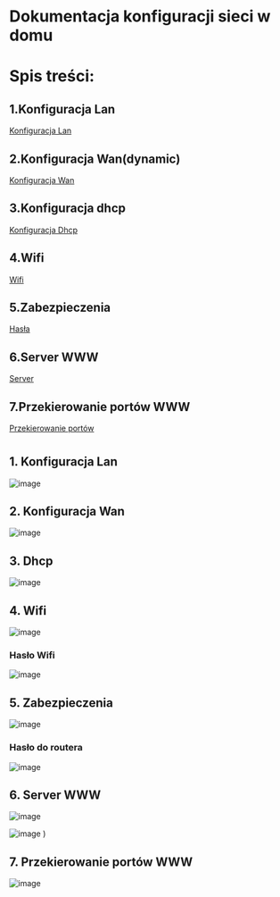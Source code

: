 #  Dokumentacja konfiguracji sieci w domu 

# Spis treści:

## 1.Konfiguracja Lan 
  [Konfiguracja Lan ](#1-konfiguracja-lan)
 
## 2.Konfiguracja Wan(dynamic)
  [Konfiguracja Wan](#2-konfiguracja-wan)

## 3.Konfiguracja dhcp
  [Konfiguracja Dhcp](#3-dhcp)
  
## 4.Wifi
  [Wifi](#4-wifi)

## 5.Zabezpieczenia
  [Hasła](#5-zabezpieczenia)
 
## 6.Server WWW
   [Server](#6-server-www)

## 7.Przekierowanie portów WWW
   [Przekierowanie portów](#7-przekierowanie-portów-www)

#
## 1. Konfiguracja Lan
 ![image](https://user-images.githubusercontent.com/98666161/193669963-129c2b4c-ffc1-4551-b430-efe77df84e9b.png)
 

## 2. Konfiguracja Wan
 ![image](https://user-images.githubusercontent.com/98666161/193684465-211016f2-2f1a-4495-9720-c871036d57e4.png)


## 3. Dhcp
  ![image](https://user-images.githubusercontent.com/98666161/193675176-629c2a59-8d36-4f1d-9e0a-533b5ddf95aa.png)

## 4. Wifi
  ![image](https://user-images.githubusercontent.com/98666161/193676808-29798740-00f2-43de-95c5-995aefa92891.png)

### Hasło Wifi
  ![image](https://user-images.githubusercontent.com/98666161/193677710-5ce8aba8-a72a-4342-81a5-fef18beea555.png)

## 5. Zabezpieczenia 
  ![image](https://user-images.githubusercontent.com/98666161/193678215-5da02a0d-e268-4233-884c-e7dbba24952a.png)

### Hasło do routera 
   ![image](https://user-images.githubusercontent.com/98666161/193680143-fc0bd455-50b8-4375-90a4-c48c32f8c302.png)

## 6. Server WWW  
  ![image](https://user-images.githubusercontent.com/98666161/193899152-338e1cb8-0995-44f6-9d94-8e2bbb5e6175.png)
  
  ![image](https://user-images.githubusercontent.com/98666161/193900248-0e809c83-0ee8-4c00-b477-4214f764d690.png)
)

## 7. Przekierowanie portów WWW 
  ![image](https://user-images.githubusercontent.com/98666161/193682672-08dd74fc-b977-4c2d-961b-acf7203dff58.png)
